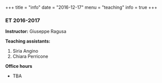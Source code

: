 +++
title = "info"
date = "2016-12-17"
menu = "teaching"
info = true
+++

### ET 2016-2017

**Instructor:** Giuseppe Ragusa

**Teaching assistants:**

1. Siria Angino
2. Chiara Perricone

**Office hours**
- TBA
